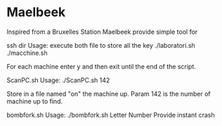 Maelbeek
========

Inspired from a Bruxelles Station
Maelbeek provide simple tool for 


ssh dir Usage: 
execute both file to store all the key
./laboratori.sh
./macchine.sh

For each machine enter y and then exit until the end of the script.

ScanPC.sh Usage:
./ScanPC.sh 142

Store in a file named "on" the machine up. Param 142 is the number of machine up to find.

bombfork.sh Usage:
./bombfork.sh Letter Number
Provide instant crash

